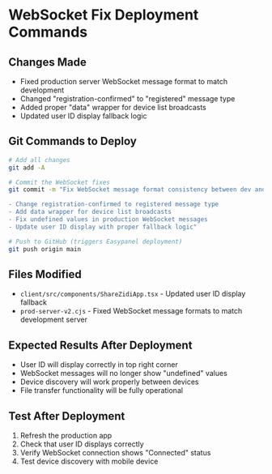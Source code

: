 # WebSocket Fix Deployment Commands

## Changes Made
- Fixed production server WebSocket message format to match development
- Changed "registration-confirmed" to "registered" message type
- Added proper "data" wrapper for device list broadcasts
- Updated user ID display fallback logic

## Git Commands to Deploy

```bash
# Add all changes
git add -A

# Commit the WebSocket fixes
git commit -m "Fix WebSocket message format consistency between dev and production

- Change registration-confirmed to registered message type
- Add data wrapper for device list broadcasts  
- Fix undefined values in production WebSocket messages
- Update user ID display with proper fallback logic"

# Push to GitHub (triggers Easypanel deployment)
git push origin main
```

## Files Modified
- `client/src/components/ShareZidiApp.tsx` - Updated user ID display fallback
- `prod-server-v2.cjs` - Fixed WebSocket message formats to match development server

## Expected Results After Deployment
- User ID will display correctly in top right corner
- WebSocket messages will no longer show "undefined" values
- Device discovery will work properly between devices
- File transfer functionality will be fully operational

## Test After Deployment
1. Refresh the production app
2. Check that user ID displays correctly 
3. Verify WebSocket connection shows "Connected" status
4. Test device discovery with mobile device